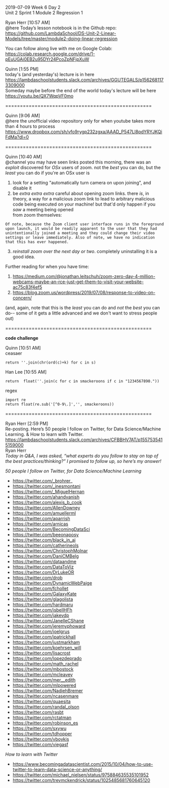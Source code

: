 
2019-07-09 Week 6 Day 2  
Unit 2 Sprint 1 Module 2 Regression 1  

Ryan Herr [10:57 AM]  
@here Today’s lesson notebook is in the Github repo:   
https://github.com/LambdaSchool/DS-Unit-2-Linear-Models/tree/master/module2-doing-linear-regression

You can follow along live with me on Google Colab:   
https://colab.research.google.com/drive/1-pEuUGAi0EB2u95DYr24PcoZpNFjpXuW

Quinn [1:55 PM]  
today's (and yesterday's) lecture is in here  
https://lambdaschoolstudents.slack.com/archives/GGUTEGALS/p1562681173309000  
Someday maybe before the end of the world today's lecture will be here  
https://youtu.be/QX7WqpVF0mo  

==================================================

Quinn [9:06 AM]  
@here the unofficial video repository only for when youtube takes more than 4 hours to process   https://www.dropbox.com/sh/vfo9rygp232zgxa/AAAD_P547Ll8pdYRYJKQiFdMa?dl=0  

==================================================

Quinn [10:40 AM]  
@channel you may have seen links posted this morning, there was an *exploit* discovered for *OSx* users of zoom. not the _best_ you can do, but the _least_ you can do if you're an OSx user is

1. look for a setting "automatically turn camera on upon joining", and disable it  
2. be *extra extra extra* careful about opening zoom links. there _is_, in theory, a way for a malicious zoom link to lead to arbitrary malicious code being executed on your machine! but that'd only happen if you _saw_ a meeting being opened  
from zoom themselves:  
```
Of note, because the Zoom client user interface runs in the foreground upon launch, it would be readily apparent to the user that they had unintentionally joined a meeting and they could change their video settings or leave immediately. Also of note, we have no indication that this has ever happened.
```
3. *reinstall zoom over the next day or two*. completely uninstalling it is a good idea.  

Further reading for when you have time:  
1. https://medium.com/@jonathan.leitschuh/zoom-zero-day-4-million-webcams-maybe-an-rce-just-get-them-to-visit-your-website-ac75c83f4ef5  
2. https://blog.zoom.us/wordpress/2019/07/08/response-to-video-on-concern/  

(and, again, note that this is the _least_ you can do and *not* the _best_ you can do-- some of it gets a little advanced and we don't want to stress people out)   

==================================================  

**code challenge**  

Quinn [10:51 AM]  
ceasaer  
```
return ''.join(chr(ord(c)+k) for c in s)
```

Han Lee [10:55 AM]  
```
return  float(''.join(c for c in smackeroons if c in "1234567890."))
```

regex  
```
import re
return float(re.sub('[^0-9\.]','', smackeroons))
```

==================================================

Ryan Herr [2:59 PM]  
Re-posting. Here’s 50 people I follow on Twitter, for Data Science/Machine Learning. & How to learn with Twitter.  
https://lambdaschoolstudents.slack.com/archives/CFBBHV7AT/p1557535415159000  
Ryan Herr  
_Today in Q&A, I was asked, “what experts do you follow to stay on top of the best practices/thinking?” I promised to follow up, so here’s my answer!_  

*50 people I follow on Twitter, for Data Science/Machine Learning*  
- https://twitter.com/_brohrer_  
- https://twitter.com/_inesmontani
- https://twitter.com/_MiguelHernan
- https://twitter.com/ahandvanish
- https://twitter.com/alexis_b_cook
- https://twitter.com/AllenDowney
- https://twitter.com/amuellerml
- https://twitter.com/aparrish
- https://twitter.com/arnicas
- https://twitter.com/BecomingDataSci
- https://twitter.com/beeonaposy
- https://twitter.com/black_in_ai
- https://twitter.com/catherineols
- https://twitter.com/ChristophMolnar
- https://twitter.com/DaniCMBelg
- https://twitter.com/dataandme
- https://twitter.com/DataToViz
- https://twitter.com/DrLukeOR
- https://twitter.com/drob
- https://twitter.com/DynamicWebPaige
- https://twitter.com/fchollet
- https://twitter.com/GalaxyKate
- https://twitter.com/glagolista
- https://twitter.com/hardmaru
- https://twitter.com/isbellHFh
- https://twitter.com/jakevdp
- https://twitter.com/JanelleCShane
- https://twitter.com/jeremyphoward
- https://twitter.com/joelgrus
- https://twitter.com/jpatrickhall
- https://twitter.com/justmarkham
- https://twitter.com/koehrsen_will
- https://twitter.com/lisacrost
- https://twitter.com/lopezdeprado
- https://twitter.com/math_rachel
- https://twitter.com/mbostock
- https://twitter.com/mcleavey
- https://twitter.com/mer__edith
- https://twitter.com/mlpowered
- https://twitter.com/NadiehBremer
- https://twitter.com/ncasenmare
- https://twitter.com/quaesita
- https://twitter.com/randal_olson
- https://twitter.com/rasbt
- https://twitter.com/rctatman
- https://twitter.com/robinson_es
- https://twitter.com/sxywu
- https://twitter.com/tdhopper
- https://twitter.com/vboykis
- https://twitter.com/viegasf

*How to learn with Twitter*
- https://www.becomingadatascientist.com/2015/10/04/how-to-use-twitter-to-learn-data-science-or-anything/
- https://twitter.com/michael_nielsen/status/975884635535101952
- https://twitter.com/trevmckendrick/status/1025485681760645120
